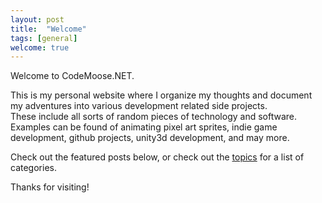 ```yaml
---
layout: post
title:  "Welcome"
tags: [general]
welcome: true
---
```


Welcome to CodeMoose.NET.

This is my personal website where I organize my thoughts and document my adventures into various development related side projects. These include all sorts of random pieces of technology and software. Examples can be found of animating pixel art sprites, indie game development, github projects, unity3d development, and may more.

Check out the featured posts below, or check out the [topics](/topics) for a list of categories.

Thanks for visiting!